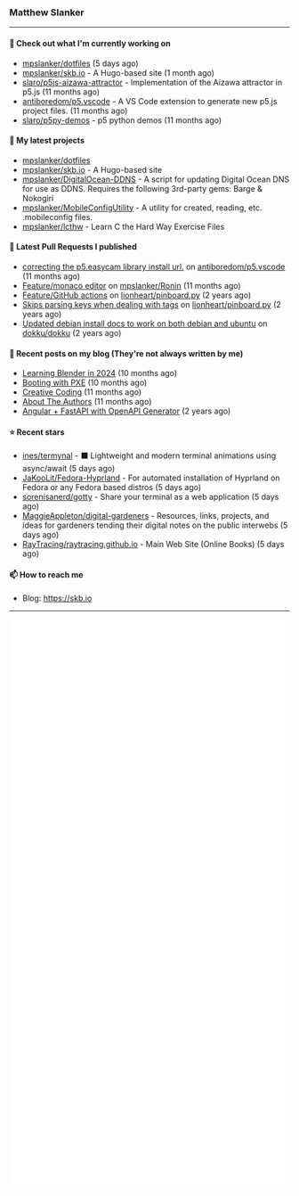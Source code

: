 ### Matthew Slanker
---
#### 👷 Check out what I'm currently working on

- [mpslanker/dotfiles](https://github.com/mpslanker/dotfiles) (5 days ago)
- [mpslanker/skb.io](https://github.com/mpslanker/skb.io) - A Hugo-based site (1 month ago)
- [slaro/p5js-aizawa-attractor](https://github.com/slaro/p5js-aizawa-attractor) - Implementation of the Aizawa attractor in p5.js (11 months ago)
- [antiboredom/p5.vscode](https://github.com/antiboredom/p5.vscode) - A VS Code extension to generate new p5.js project files. (11 months ago)
- [slaro/p5py-demos](https://github.com/slaro/p5py-demos) - p5 python demos (11 months ago)

#### 🌱 My latest projects

- [mpslanker/dotfiles](https://github.com/mpslanker/dotfiles)
- [mpslanker/skb.io](https://github.com/mpslanker/skb.io) - A Hugo-based site
- [mpslanker/DigitalOcean-DDNS](https://github.com/mpslanker/DigitalOcean-DDNS) - A script for updating Digital Ocean DNS for use as DDNS.  Requires the following 3rd-party gems: Barge &amp; Nokogiri
- [mpslanker/MobileConfigUtility](https://github.com/mpslanker/MobileConfigUtility) - A utility for created, reading, etc. .mobileconfig files.
- [mpslanker/lcthw](https://github.com/mpslanker/lcthw) - Learn C the Hard Way Exercise Files

#### 🔨 Latest Pull Requests I published

- [correcting the p5.easycam library install url.](https://github.com/antiboredom/p5.vscode/pull/62) on [antiboredom/p5.vscode](https://github.com/antiboredom/p5.vscode) (11 months ago)
- [Feature/monaco editor](https://github.com/mpslanker/Ronin/pull/1) on [mpslanker/Ronin](https://github.com/mpslanker/Ronin) (11 months ago)
- [Feature/GitHub actions](https://github.com/lionheart/pinboard.py/pull/30) on [lionheart/pinboard.py](https://github.com/lionheart/pinboard.py) (2 years ago)
- [Skips parsing keys when dealing with tags](https://github.com/lionheart/pinboard.py/pull/28) on [lionheart/pinboard.py](https://github.com/lionheart/pinboard.py) (2 years ago)
- [Updated debian install docs to work on both debian and ubuntu](https://github.com/dokku/dokku/pull/5658) on [dokku/dokku](https://github.com/dokku/dokku) (2 years ago)

#### 📜 Recent posts on my blog (They're not always written by me) 

- [Learning Blender in 2024](https://skb.io/posts/blender-getting-started/) (10 months ago)
- [Booting with PXE](https://skb.io/posts/booting-with-pxe/) (10 months ago)
- [Creative Coding](https://skb.io/posts/generative-art/) (11 months ago)
- [About The Authors](https://skb.io/about/) (11 months ago)
- [Angular &#43; FastAPI with OpenAPI Generator](https://skb.io/posts/ng&#43;fastapi/) (2 years ago)

#### ⭐ Recent stars

- [ines/termynal](https://github.com/ines/termynal) - ⬛️ Lightweight and modern terminal animations using async/await (5 days ago)
- [JaKooLit/Fedora-Hyprland](https://github.com/JaKooLit/Fedora-Hyprland) - For automated installation of Hyprland on Fedora or any Fedora based distros (5 days ago)
- [sorenisanerd/gotty](https://github.com/sorenisanerd/gotty) - Share your terminal as a web application (5 days ago)
- [MaggieAppleton/digital-gardeners](https://github.com/MaggieAppleton/digital-gardeners) - Resources, links, projects, and ideas for gardeners tending their digital notes on the public interwebs (5 days ago)
- [RayTracing/raytracing.github.io](https://github.com/RayTracing/raytracing.github.io) - Main Web Site (Online Books) (5 days ago)

#### 📫 How to reach me
- Blog: https://skb.io
---
<img src="https://raw.githubusercontent.com/mpslanker/mpslanker/main/github-metrics.svg">